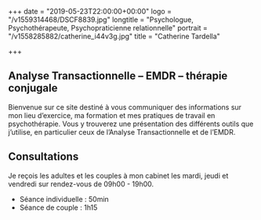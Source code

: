 +++
date = "2019-05-23T22:00:00+00:00"
logo = "/v1559314468/DSCF8839.jpg"
longtitle = "Psychologue, Psychothérapeute, Psychopraticienne relationnelle"
portrait = "/v1558285882/catherine_i44v3g.jpg"
title = "Catherine Tardella"

+++
## Analyse Transactionnelle – EMDR –  thérapie conjugale

Bienvenue sur ce site destiné à vous communiquer des informations sur mon lieu d’exercice, ma formation et mes pratiques de travail en psychothérapie. Vous y trouverez une présentation des différents outils que j’utilise, en particulier ceux de l’Analyse Transactionnelle et de l’EMDR.

## Consultations

Je reçois les adultes et les couples à mon cabinet les mardi, jeudi et vendredi sur rendez-vous de 09h00 - 19h00.

* Séance individuelle : 50min
* Séance de couple : 1h15